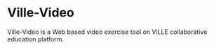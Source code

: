 Ville-Video
===========

Ville-Video is a Web based video exercise tool on ViLLE collaborative education platform.
